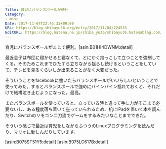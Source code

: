 ```yaml
---
Title: 育児にバランスボールが便利
Category:
- misc
Date: 2017-11-04T22:45:33+09:00
URL: https://blog.shibayu36.org/entry/2017/11/04/224533
EditURL: https://blog.hatena.ne.jp/shiba_yu36/shibayu36.hatenablog.com/atom/entry/8599973812314477476
---
```


育児にバランスボールがまじで便利。[asin:B01HI4DWNM:detail]

最近息子は布団に寝かせると寝なくて、とにかく抱っこして立つことを強制してくる。そのためこれまでひたすら立ちながら揺らし続けるということをしていて、テレビを見るくらいしか出来ることがなく大変だった。

そういうことをfacebookに書いたらバランスボールがいいらしいということで使ってみた。するとバランスボールで強めにバインバイン揺れておくと、それだけで結構泣き止むようになった。最高。

またバランスボールを使っていると、立っている時と違って手に力がそこまで必要ないし、ある程度落ち着いて座っていられるため、机にiPadを置いて本を読んだり、Switchのリモコン二刀流でゲームをするみたいなことまでできた。

そういう感じで最近は育児をしながらふつうのLinuxプログラミングを読んだり、マリオに勤しんだりしています。

[asin:B075ST51Y5:detail]
[asin:B075LC617B:detail]



